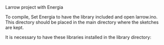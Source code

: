 Larrow project with Energia

To compile, Set Energia to have the library included and open larrow.ino.
This directory should be placed in the main directory where the sketches are
kept.

It is necessary to have these libraries installed in the library directory:




